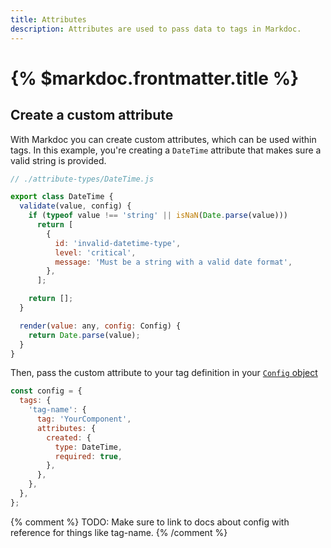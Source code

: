 ```yaml
---
title: Attributes
description: Attributes are used to pass data to tags in Markdoc.
---
```


# {% $markdoc.frontmatter.title %}

## Create a custom attribute

With Markdoc you can create custom attributes, which can be used within tags. In this example, you're creating a `DateTime` attribute that makes sure a valid string is provided.

```js
// ./attribute-types/DateTime.js

export class DateTime {
  validate(value, config) {
    if (typeof value !== 'string' || isNaN(Date.parse(value)))
      return [
        {
          id: 'invalid-datetime-type',
          level: 'critical',
          message: 'Must be a string with a valid date format',
        },
      ];

    return [];
  }

  render(value: any, config: Config) {
    return Date.parse(value);
  }
}
```

Then, pass the custom attribute to your tag definition in your [`Config` object](/docs/config)

```js
const config = {
  tags: {
    'tag-name': {
      tag: 'YourComponent',
      attributes: {
        created: {
          type: DateTime,
          required: true,
        },
      },
    },
  },
};
```

{% comment %}
TODO: Make sure to link to docs about config with reference for things like tag-name.
{% /comment %}
